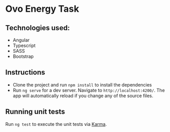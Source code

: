 # Ovo Energy Task 

 ## Technologies used:
 * Angular
 * Typescript
 * SASS
 * Bootstrap

 ## Instructions

* Clone the project and run `npm install` to install the dependencies
* Run `ng serve` for a dev server. Navigate to `http://localhost:4200/`. The app will automatically reload if you change any of the source files.


## Running unit tests

Run `ng test` to execute the unit tests via [Karma](https://karma-runner.github.io).

